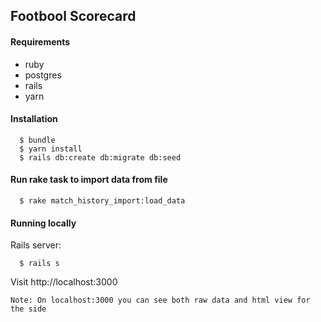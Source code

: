 ## Footbool Scorecard


#### Requirements

- ruby
- postgres
- rails
- yarn

#### Installation

```
  $ bundle
  $ yarn install
  $ rails db:create db:migrate db:seed
```

#### Run rake task to import data from file

```
  $ rake match_history_import:load_data
```

#### Running locally

Rails server:

```
  $ rails s 
```

Visit http://localhost:3000
```
Note: On localhost:3000 you can see both raw data and html view for the side
